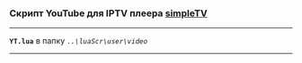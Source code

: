 ### Скрипт YouTube для IPTV плеера [simpleTV](http://iptv.gen12.net)

----------------------------------------------
**`YT.lua`** в папку _`..\luaScr\user\video`_
 
----------------------------------------------

